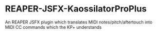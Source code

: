# REAPER-JSFX-KaossilatorProPlus
An REAPER JSFX plugin which translates MIDI notes/pitch/aftertouch into MIDI CC commands which the KP+ understands
